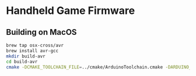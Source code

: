 # Handheld Game Firmware

## Building on MacOS
```bash
brew tap osx-cross/avr
brew install avr-gcc
mkdir build-avr
cd build-avr
cmake -DCMAKE_TOOLCHAIN_FILE=../cmake/ArduinoToolchain.cmake -DARDUINO_SDK_PATH=/Applications/Arduino.app/Contents/Java/ ..
```
